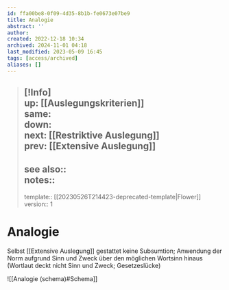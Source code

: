 ```yaml
---
id: ffa00be8-0f09-4d35-8b1b-fe0673e07be9
title: Analogie
abstract: ''
author: 
created: 2022-12-18 10:34
archived: 2024-11-01 04:18
last_modified: 2023-05-09 16:45
tags: [access/archived]
aliases: []
---
```


> [!Info]  
> up: [[Auslegungskriterien]]  
> same:  
> down:  
> next: [[Restriktive Auslegung]]  
> prev: [[Extensive Auslegung]]
> ---  
> see also::  
> notes::
> ---
> template:: [[20230526T214423-deprecated-template|Flower]]  
> version:: 1 

# Analogie

Selbst [[Extensive Auslegung]] gestattet keine Subsumtion; Anwendung der Norm aufgrund Sinn und Zweck über den möglichen Wortsinn hinaus (Wortlaut deckt nicht Sinn und Zweck; Gesetzeslücke)

![[Analogie (schema)#Schema]]
